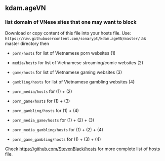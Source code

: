 ## kdam.ageVN
### list domain of VNese sites that one may want to block

Download or copy content of this file into your hosts file.
Use: `https://raw.githubusercontent.com/sonarypt/kdam.ageVN/master/` as master directory then

- `porn/hosts` for list of Vietnamese porn websites (1)

- `media/hosts` for list of Vietnamese streaming/comic websites (2)

- `game/hosts` for list of Vietnamese gaming websites (3)

- `gambling/hosts` for list of Vietnamese gambling websites (4)

- `porn_media/hosts` for (1) + (2)

- `porn_game/hosts` for (1) + (3)

- `porn_gambling/hosts` for (1) + (4)

- `porn_media_game/hosts` for (1) + (2) + (3)

- `porn_media_gambling/hosts` for (1) + (2) + (4)

- `porn_game_gambling/hosts` for (1) + (3) + (4)

Check https://github.com/StevenBlack/hosts for more complete list of hosts file.

